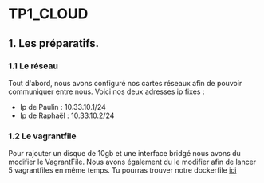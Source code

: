 # TP1_CLOUD

## 1. Les préparatifs.

### 1.1 Le réseau
Tout d'abord, nous avons configuré nos cartes réseaux afin de pouvoir communiquer entre nous.
Voici nos deux adresses ip fixes :
* Ip de Paulin : 10.33.10.1/24
* Ip de Raphaël : 10.33.10.2/24

### 1.2 Le vagrantfile
Pour rajouter un disque de 10gb et une interface bridgé nous avons du modifier le VagrantFile.
Nous avons également du le modifier afin de lancer 5 vagrantfiles en même temps. Tu pourras trouver notre dockerfile [ici](/TP1_CLOUD/sources/Vagrantfile)
